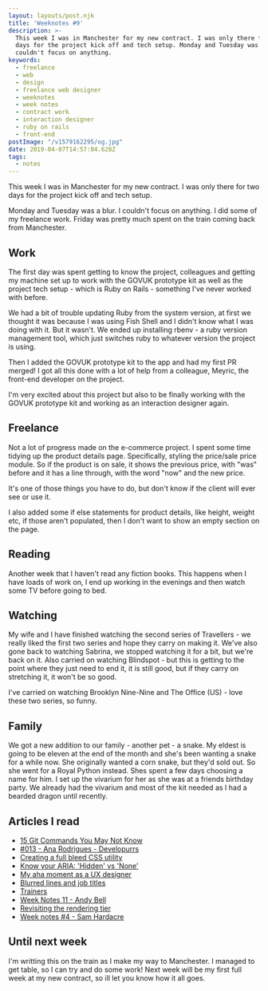```yaml
---
layout: layouts/post.njk
title: 'Weeknotes #9'
description: >-
  This week I was in Manchester for my new contract. I was only there for two
  days for the project kick off and tech setup. Monday and Tuesday was a blur. I
  couldn't focus on anything.
keywords:
  - freelance
  - web
  - design
  - freelance web designer
  - weeknotes
  - week notes
  - contract work
  - interaction designer
  - ruby on rails
  - front-end
postImage: "/v1579162295/og.jpg"
date: 2019-04-07T14:57:04.628Z
tags:
  - notes
---
```

This week I was in Manchester for my new contract. I was only there for two days for the project kick off and tech setup.

Monday and Tuesday was a blur. I couldn't focus on anything. I did some of my freelance work. Friday was pretty much spent on the train coming back from Manchester.

## Work
The first day was spent getting to know the project, colleagues and getting my machine set up to work with the GOVUK prototype kit as well as the project tech setup - which is Ruby on Rails - something I've never worked with before.

We had a bit of trouble updating Ruby from the system version, at first we thought it was because I was using Fish Shell and I didn't know what I was doing with it. But it wasn't. We ended up installing rbenv - a ruby version management tool, which just switches ruby to whatever version the project is using.

Then I added the GOVUK prototype kit to the app and had my first PR merged! I got all this done with a lot of help from a colleague, Meyric, the front-end developer on the project.

I'm very excited about this project but also to be finally working with the GOVUK prototype kit and working as an interaction designer again.

## Freelance
Not a lot of progress made on the e-commerce project. I spent some time tidying up the product details page. Specifically, styling the price/sale price module. So if the product is on sale, it shows the previous price, with "was" before and it has a line through, with the word "now" and the new price.

It's one of those things you have to do, but don't know if the client will ever see or use it.

I also added some if else statements for product details, like height, weight etc, if those aren't populated, then I don't want to show an empty section on the page.

## Reading
Another week that I haven't read any fiction books. This happens when I have loads of work on, I end up working in the evenings and then watch some TV before going to bed.

## Watching
My wife and I have finished watching the second series of Travellers - we really liked the first two series and hope they carry on making it. We've also gone back to watching Sabrina, we stopped watching it for a bit, but we're back on it. Also carried on watching Blindspot - but this is getting to the point where they just need to end it, it is still good, but if they carry on stretching it, it won't be so good.

I've carried on watching Brooklyn Nine-Nine and The Office (US) - love these two series, so funny.

## Family
We got a new addition to our family - another pet - a snake. My eldest is going to be eleven at the end of the month and she's been wanting a snake for a while now. She originally wanted a corn snake, but they'd sold out. So she went for a Royal Python instead. Shes spent a few days choosing a name for him. I set up the vivarium for her as she was at a friends birthday party. We already had the vivarium and most of the kit needed as I had a bearded dragon until recently.

## Articles I read
- [15 Git Commands You May Not Know](https://dev.to/zaiste/15-git-commands-you-may-not-know-4a8j "15 Git Commands You May Not Know")
- [#013 - Ana Rodrigues - Developurrs](https://developur.rs/posts/ana-rodrigues/ "#013 - Ana Rodrigues - Developurrs")
- [Creating a full bleed CSS utility](https://andy-bell.design/wrote/creating-a-full-bleed-css-utility/ "Creating a full bleed CSS utility - Andy Bell")
- [Know your ARIA: 'Hidden' vs 'None'](https://www.scottohara.me/blog/2018/05/05/hidden-vs-none.html "Know your ARIA: 'Hidden' vs 'None'")
- [My aha moment as a UX designer](https://uxdesign.cc/my-aha-moment-as-a-ux-designer-2a0812785d56 "My aha moment as a UX designer")
- [Blurred lines and job titles](https://cathydutton.co.uk/posts/blurred-lines-and-job-titles/ "Blurred lines and job titles")
- [Trainers](https://ethanmarcotte.com/wrote/trainers/ "Trainers")
- [Week Notes 11 - Andy Bell](https://andy-bell.design/wrote/week-notes-11/ "Week Notes 11 - Andy Bell")
- [Revisiting the rendering tier](http://www.theguardian.com/info/2019/apr/04/revisiting-the-rendering-tier "Revisiting the rendering tier")
- [Week notes #4 - Sam Hardacre](https://blog.nocturnalmonkey.com/week-notes-4/ "Week notes #4")

## Until next week
I'm writting this on the train as I make my way to Manchester. I managed to get table, so I can try and do some work! Next week will be my first full week at my new contract, so ill let you know how it all goes.
